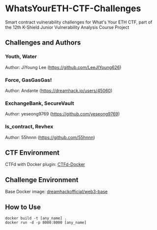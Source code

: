 # WhatsYourETH-CTF-Challenges
Smart contract vulnerability challenges for What's Your ETH CTF, part of the 12th K-Shield Junior Vulnerability Analysis Course Project

## Challenges and Authors

### Youth, Water
Author: JiYoung Lee (https://github.com/LeeJIYoung626)

### Force, GasGasGas!
Author: Andante (https://dreamhack.io/users/45060)

### ExchangeBank, SecureVault
Author: yeseong9769 (https://github.com/yeseong9769)

### Is_contract, Revhex
Author: 55hnnn (https://github.com/55hnnn)

## CTF Environment
CTFd with Docker plugin: [CTFd-Docker](https://github.com/yeseong9769/CTFd-Docker)

## Challenge Environment
Base Docker image: [dreamhackofficial/web3-base](https://hub.docker.com/r/dreamhackofficial/web3-base)

## How to Use
```
docker build -t [any_name] .
docker run -d -p 8000:8000 [any_name]
```
